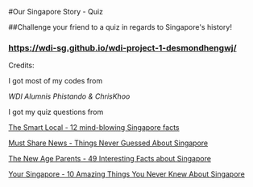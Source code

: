 #Our Singapore Story - Quiz

##Challenge your friend to a quiz in regards to Singapore's history!

### https://wdi-sg.github.io/wdi-project-1-desmondhengwj/





Credits:

I got most of my codes from 

*WDI Alumnis Phistando & ChrisKhoo*

I got my quiz questions from 

[The Smart Local - 12 mind-blowing Singapore facts](thesmartlocal.com/read/12-mind-blowing-singapore-facts)

[Must Share News - Things Never Guessed About Singapore](https://mustsharenews.com/things-never-guessed-singapore/)

[The New Age Parents - 49 Interesting Facts about Singapore](https://thenewageparents.com/49-interesting-facts-about-singapore-we-bet-you-didnt-know/)

[Your Singapore - 10 Amazing Things You Never Knew About Singapore](http://www.yoursingapore.com/editorials/10-amazing-things-you-never-knew-about-singapore.html)



